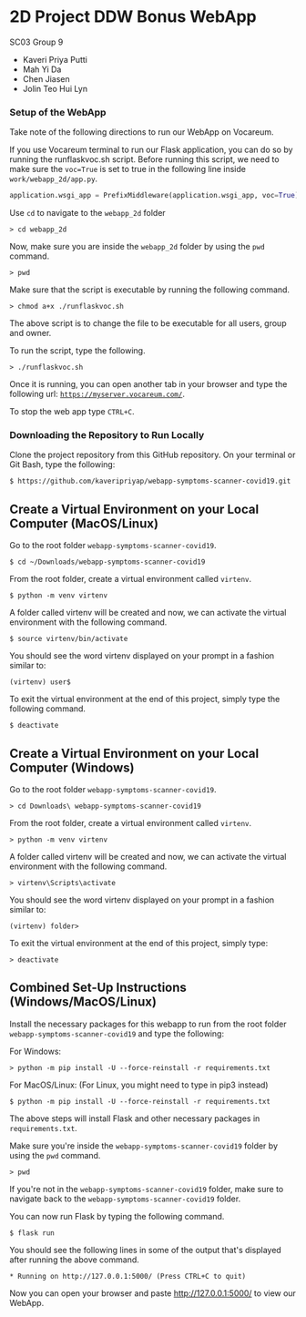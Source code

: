 # 2D Project DDW Bonus WebApp

SC03 Group 9
- Kaveri Priya Putti
- Mah Yi Da
- Chen Jiasen
- Jolin Teo Hui Lyn

### Setup of the WebApp

Take note of the following directions to run our WebApp on Vocareum.

If you use Vocareum terminal to run our Flask application, you can do so by running the runflaskvoc.sh script. Before running this script, we need to make sure the `voc=True` is set to true in the following line inside `work/webapp_2d/app.py`.

```python
application.wsgi_app = PrefixMiddleware(application.wsgi_app, voc=True)
```

Use `cd` to navigate to the `webapp_2d` folder

```shell
> cd webapp_2d
```

Now, make sure you are inside the `webapp_2d` folder by using the `pwd` command. 

```shell
> pwd
```

Make sure that the script is executable by running the following command. 

```shell
> chmod a+x ./runflaskvoc.sh
```
The above script is to change the file to be executable for all users, group and owner.

To run the script, type the following.

```shell
> ./runflaskvoc.sh
```

Once it is running, you can open another tab in your browser and type the following url: [`https://myserver.vocareum.com/`](https://myserver.vocareum.com/).

To stop the web app type `CTRL+C`. 

### Downloading the Repository to Run Locally

Clone the project repository from this GitHub repository. On your terminal or Git Bash, type the following:
```shell
$ https://github.com/kaveripriyap/webapp-symptoms-scanner-covid19.git
```

## Create a Virtual Environment on your Local Computer (MacOS/Linux)

Go to the root folder `webapp-symptoms-scanner-covid19`.

```shell
$ cd ~/Downloads/webapp-symptoms-scanner-covid19
```
From the root folder, create a virtual environment called `virtenv`.
```shell
$ python -m venv virtenv
```
A folder called virtenv will be created and now, we can activate the virtual environment with the following command.

```shell
$ source virtenv/bin/activate
```
You should see the word virtenv displayed on your prompt in a fashion similar to:

```shell
(virtenv) user$
```

To exit the virtual environment at the end of this project, simply type the following command.

```shell
$ deactivate
```

## Create a Virtual Environment on your Local Computer (Windows)

Go to the root folder  `webapp-symptoms-scanner-covid19`.

```shell
> cd Downloads\ webapp-symptoms-scanner-covid19
```

From the root folder, create a virtual environment called `virtenv`.

```shell
> python -m venv virtenv
```

A folder called virtenv will be created and now, we can activate the virtual environment with the following command.

```shell
> virtenv\Scripts\activate
```

You should see the word virtenv displayed on your prompt in a fashion similar to:

```shell
(virtenv) folder>
```

To exit the virtual environment at the end of this project, simply type:

```shell
> deactivate
```

## Combined Set-Up Instructions (Windows/MacOS/Linux)

Install the necessary packages for this webapp to run from the root folder `webapp-symptoms-scanner-covid19` and type the following:

For Windows:

```shell
> python -m pip install -U --force-reinstall -r requirements.txt
```

For MacOS/Linux: (For Linux, you might need to type in pip3 instead)
```shell
$ python -m pip install -U --force-reinstall -r requirements.txt
```

The above steps will install Flask and other necessary packages in `requirements.txt`.

Make sure you're inside the `webapp-symptoms-scanner-covid19` folder by using the `pwd` command.

```shell
> pwd
```

If you're not in the `webapp-symptoms-scanner-covid19` folder, make sure to navigate back to the `webapp-symptoms-scanner-covid19` folder.

You can now run Flask by typing the following command.
```shell
$ flask run
```

You should see the following lines in some of the output that's displayed after running the above command.
```shell
* Running on http://127.0.0.1:5000/ (Press CTRL+C to quit)
```

Now you can open your browser and paste http://127.0.0.1:5000/ to view our WebApp.
